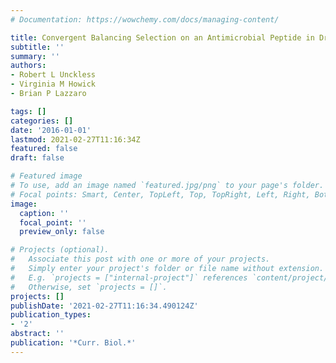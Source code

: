 ```yaml
---
# Documentation: https://wowchemy.com/docs/managing-content/

title: Convergent Balancing Selection on an Antimicrobial Peptide in Drosophila
subtitle: ''
summary: ''
authors:
- Robert L Unckless
- Virginia M Howick
- Brian P Lazzaro

tags: []
categories: []
date: '2016-01-01'
lastmod: 2021-02-27T11:16:34Z
featured: false
draft: false

# Featured image
# To use, add an image named `featured.jpg/png` to your page's folder.
# Focal points: Smart, Center, TopLeft, Top, TopRight, Left, Right, BottomLeft, Bottom, BottomRight.
image:
  caption: ''
  focal_point: ''
  preview_only: false

# Projects (optional).
#   Associate this post with one or more of your projects.
#   Simply enter your project's folder or file name without extension.
#   E.g. `projects = ["internal-project"]` references `content/project/deep-learning/index.md`.
#   Otherwise, set `projects = []`.
projects: []
publishDate: '2021-02-27T11:16:34.490124Z'
publication_types:
- '2'
abstract: ''
publication: '*Curr. Biol.*'
---
```

